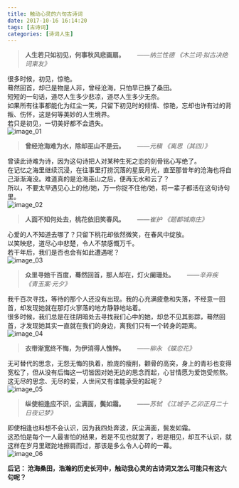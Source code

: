 ```yaml
---
title: 触动心灵的六句古诗词
date: 2017-10-16 16:14:20
tags: [古诗词]
categories: [诗词人生]
---
```

> **人生若只如初见，何事秋风悲画扇。**&emsp;&emsp;*——纳兰性德 《木兰词·拟古决绝词柬友》*

很多时候，初见，惊艳。  
蓦然回首，却已是物是人非，曾经沧海，只怕早已换了桑田。  
短短的一句话，道尽人生多少悲凉，道尽人生多少无奈。  
如果所有往事都能化为红尘一笑，只留下初见时的倾情、惊艳，忘却也许有过的背叛、伤怀，这是何等美妙的人生境界。  
若只是初见，一切美好都不会遗失。  
![image_01](http://ojzaff7fe.bkt.clouddn.com/cdxldgsc_01.jpg)

> **曾经沧海难为水，除却巫山不是云。**&emsp;&emsp;*——元稹 《离思（其四）》*

曾读此诗难为诗，因为这句诗把人对某种生死之恋的刻骨铭心写绝了。  
在记忆之海里继续沉浸，在往事里打捞沉落的星辰月光，直至那昔年的沧海也将自己渐渐淹没。难道真的是沧海巫山之后，便再无水和云了？  
所以，不要太早遇见心上的他/她，万一你捉不住他/她，将一辈子都活在这句诗句里。  
![image_02](http://ojzaff7fe.bkt.clouddn.com/cdxldgsc_02.jpg)

> **人面不知何处去，桃花依旧笑春风。**&emsp;&emsp;*——崔护 《题都城南庄》*

心爱的人不知道去哪了？只留下桃花却依然微笑，在春风中绽放。  
以笑映悲，道尽心中悲楚，令人不禁感慨万千。  
若干年后，我们是否也会有如此遭遇呢？  
![image_03](http://ojzaff7fe.bkt.clouddn.com/cdxldgsc_03.jpg)

> **众里寻她千百度，蓦然回首，那人却在，灯火阑珊处。**&emsp;&emsp;*——辛弃疾 《青玉案·元夕》*

我千百次寻找，等待的那个人还没有出现。我的心充满疲惫和失落，不经意一回首，却发现她就在那灯火寥落的地方静静地站着。  
很多时候，我们总是在往阴暗处去寻找我们心中的她，却总不见其影踪，蓦然回首，才发现她其实一直就在我们的身边，离我们只有一个转身的距离。  
![image_04](http://ojzaff7fe.bkt.clouddn.com/cdxldgsc_04.jpg)

> **衣带渐宽终不悔，为伊消得人憔悴。**&emsp;&emsp;*——柳永 《蝶恋花》*

无可替代的思念，无怨无悔的执着，脸庞的瘦削，颧骨的高突，身上的青衫也变得宽松了，但从没有后悔这一切皆因对她无边的思念而起，心甘情愿为爱饱受煎熬。  
这无尽的思念、无尽的爱，人世间又有谁能承受的起呢？   
![image_05](http://ojzaff7fe.bkt.clouddn.com/cdxldgsc_05.jpg)

> **纵使相逢应不识，尘满面，鬓如霜。**&emsp;&emsp;*——苏轼 《江城子·乙卯正月二十日夜记梦》*

即使相逢也料想不会认识，因为我四处奔波，灰尘满面，鬓发如霜。  
这恐怕是每个一人最害怕的结果，若是不见也就罢了，若是相见，却互不认识，就这样在岁月里蹉跎地擦肩而过，那该是多么令人心碎的一幕。  
![image_06](http://ojzaff7fe.bkt.clouddn.com/cdxldgsc_06.jpg)

**后记： 沧海桑田，浩瀚的历史长河中，触动我心灵的古诗词又怎么可能只有这六句呢？**
